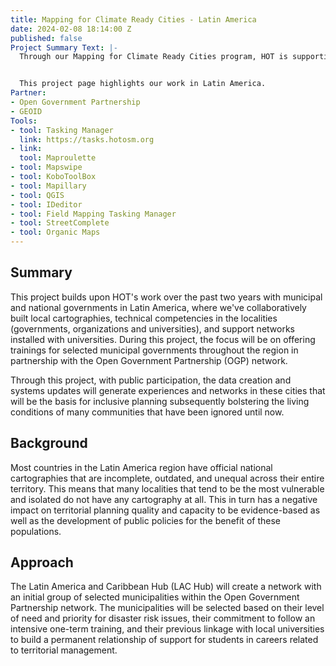 ```yaml
---
title: Mapping for Climate Ready Cities - Latin America
date: 2024-02-08 18:14:00 Z
published: false
Project Summary Text: |-
  Through our Mapping for Climate Ready Cities program, HOT is supporting the development of a thriving ecosystem focused on creation, interpretation, and use of maps to respond to and reduce climate risks in urban areas across four priority regions.


  This project page highlights our work in Latin America.
Partner:
- Open Government Partnership
- GEOID
Tools:
- tool: Tasking Manager
  link: https://tasks.hotosm.org
- link: 
  tool: Maproulette
- tool: Mapswipe
- tool: KoboToolBox
- tool: Mapillary
- tool: QGIS
- tool: IDeditor
- tool: Field Mapping Tasking Manager
- tool: StreetComplete
- tool: Organic Maps
---
```


## Summary
This project builds upon HOT's work over the past two years with municipal and national governments in Latin America, where we've collaboratively built local cartographies, technical competencies in the localities (governments, organizations and universities), and support networks installed with universities. During this project, the focus will be on offering trainings for selected municipal governments throughout the region in partnership with the Open Government Partnership (OGP) network. 

Through this project, with public participation, the data creation and systems updates will generate experiences and networks in these cities that will be the basis for inclusive planning subsequently bolstering the living conditions of many communities that have been ignored until now.

## Background
Most countries in the Latin America region have official national cartographies that are incomplete, outdated, and unequal across their entire territory. This means that many localities that tend to be the most vulnerable and isolated do not have any cartography at all. This in turn has a negative impact on territorial planning quality and capacity to be evidence-based as well as the development of public policies for the benefit of these populations.

## Approach
The Latin America and Caribbean Hub (LAC Hub) will create a network with an initial group of selected municipalities within the Open Government Partnership network. The municipalities will be selected based on their level of need and priority for disaster risk issues, their commitment to follow an intensive one-term training, and their previous linkage with local universities to build a permanent relationship of support for students in careers related to territorial management.